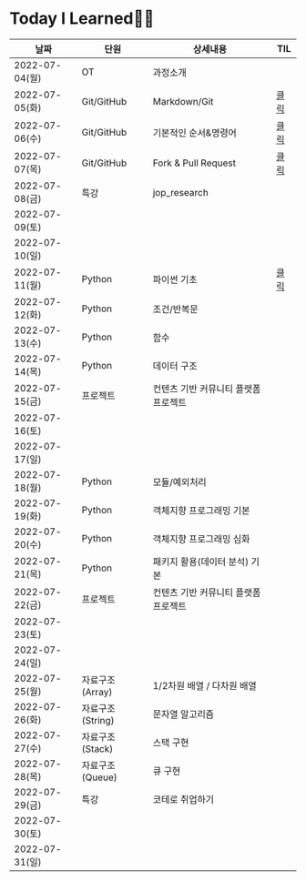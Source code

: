 # Today I Learned👨‍💻

| 날짜           | 단원              | 상세내용                             | TIL    |
| -------------- | ----------------- | ------------------------------------ | ------ |
| 2022-07-04(월) | OT                | 과정소개                             |        |
| 2022-07-05(화) | Git/GitHub        | Markdown/Git                         | [클릭](./0705/) |
| 2022-07-06(수) | Git/GitHub        | 기본적인 순서&명령어              | [클릭](./0706/) |
| 2022-07-07(목) | Git/GitHub        | Fork & Pull Request | [클릭](./0707) |
| 2022-07-08(금) | 특강              | jop_research |        |
| 2022-07-09(토) |                   |                                      |        |
| 2022-07-10(일) |                   |                                      |        |
| 2022-07-11(월) | Python            | 파이썬 기초                          | [클릭](./0711) |
| 2022-07-12(화) | Python            | 조건/반복문                          |        |
| 2022-07-13(수) | Python            | 함수                                 |        |
| 2022-07-14(목) | Python            | 데이터 구조                          |        |
| 2022-07-15(금) | 프로젝트          | 컨텐츠 기반 커뮤니티 플랫폼 프로젝트 |        |
| 2022-07-16(토) |                   |                                      |        |
| 2022-07-17(일) |                   |                                      |        |
| 2022-07-18(월) | Python            | 모듈/예외처리                        |        |
| 2022-07-19(화) | Python            | 객체지향 프로그래밍 기본             |        |
| 2022-07-20(수) | Python            | 객체지향 프로그래밍 심화             |        |
| 2022-07-21(목) | Python            | 패키지 활용(데이터 분석) 기본        |        |
| 2022-07-22(금) | 프로젝트          | 컨텐츠 기반 커뮤니티 플랫폼 프로젝트 |        |
| 2022-07-23(토) |                   |                                      |        |
| 2022-07-24(일) |                   |                                      |        |
| 2022-07-25(월) | 자료구조 (Array)  | 1/2차원 배열 / 다차원 배열           |        |
| 2022-07-26(화) | 자료구조 (String) | 문자열 알고리즘                      |        |
| 2022-07-27(수) | 자료구조 (Stack)  | 스택 구현                            |        |
| 2022-07-28(목) | 자료구조 (Queue)  | 큐 구현                              |        |
| 2022-07-29(금) | 특강              | 코테로 취업하기                       |        |
| 2022-07-30(토) |                   |                                      |        |
| 2022-07-31(일) |                   |                                      |        |
